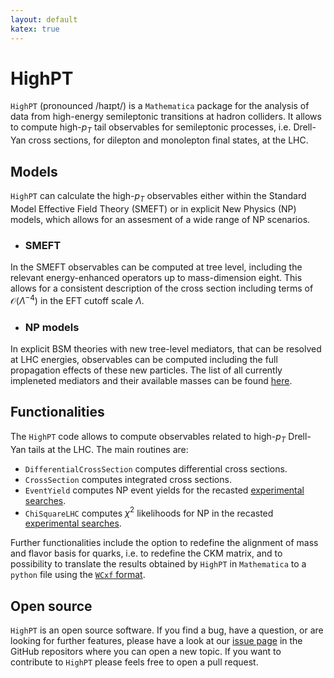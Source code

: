 ```yaml
---
layout: default
katex: true
---
```

# HighPT

`HighPT` (pronounced /haɪpt/) is a `Mathematica` package for the analysis of data from high-energy semileptonic transitions at hadron colliders. It allows to compute high-$p_T$ tail observables for semileptonic processes, i.e. Drell-Yan cross sections, for dilepton and monolepton final states, at the LHC. 

## Models

`HighPT` can calculate the high-$p_T$ observables either within the Standard Model Effective Field Theory&nbsp;(SMEFT) or in explicit New Physics&nbsp;(NP) models, which allows for an assesment of a wide range of NP scenarios.

* ### SMEFT
In the SMEFT observables can be computed at tree level, including the relevant energy-enhanced operators up to mass-dimension eight. This allows for a consistent description of the cross section including terms of $\mathcal{O}(\Lambda^{−4})$ in the EFT cutoff scale&nbsp;$\Lambda$.

* ### NP models
In explicit BSM theories with new tree-level mediators, that can be resolved at LHC energies, observables can be computed including the full propagation effects of these new particles. The list of all currently impleneted mediators and their available masses can be found [here](./mediators.html).


## Functionalities

The `HighPT` code allows to compute observables related to high-$p_T$ Drell-Yan tails at the&nbsp;LHC. The main routines are:

* `DifferentialCrossSection` computes differential cross sections.
* `CrossSection` computes integrated cross sections.
* `EventYield` computes NP event yields for the recasted [experimental searches](./searches.html).
* `ChiSquareLHC` computes $\chi^2$&nbsp;likelihoods for NP in the recasted [experimental searches](./searches.html).

Further functionalities include the option to redefine the alignment of mass and flavor basis for quarks, i.e. to redefine the CKM matrix, and to possibility to translate the results obtained by `HighPT` in `Mathematica` to a `python` file using the [`WCxf` format](https://wcxf.github.io).

## Open source

`HighPT` is an open source software. If you find a bug, have a question, or are looking for further features, please have a look at our [issue page](https://github.com/HighPT/HighPT/issues) in the GitHub repositors where you can open a new topic. If you want to contribute to `HighPT` please feels free to open a pull request.